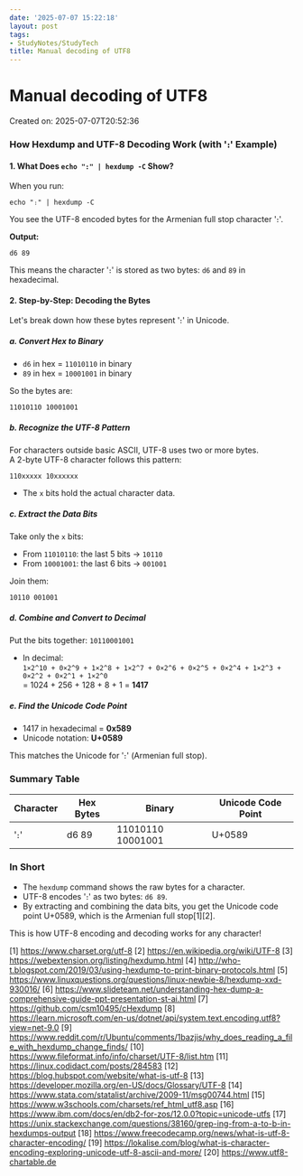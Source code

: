 ```yaml
---
date: '2025-07-07 15:22:18'
layout: post
tags:
- StudyNotes/StudyTech
title: Manual decoding of UTF8
---
```


# Manual decoding of UTF8
Created on: 2025-07-07T20:52:36

### How Hexdump and UTF-8 Decoding Work (with '։' Example)

#### 1. What Does `echo "։" | hexdump -C` Show?

When you run:
```
echo "։" | hexdump -C
```
You see the UTF-8 encoded bytes for the Armenian full stop character '։'.

**Output:**
```
d6 89
```
This means the character '։' is stored as two bytes: `d6` and `89` in hexadecimal.

#### 2. Step-by-Step: Decoding the Bytes

Let's break down how these bytes represent '։' in Unicode.

##### a. Convert Hex to Binary

- `d6` in hex = `11010110` in binary
- `89` in hex = `10001001` in binary

So the bytes are:
```
11010110 10001001
```

##### b. Recognize the UTF-8 Pattern

For characters outside basic ASCII, UTF-8 uses two or more bytes.  
A 2-byte UTF-8 character follows this pattern:
```
110xxxxx 10xxxxxx
```
- The `x` bits hold the actual character data.

##### c. Extract the Data Bits

Take only the `x` bits:
- From `11010110`: the last 5 bits → `10110`
- From `10001001`: the last 6 bits → `001001`

Join them:
```
10110 001001
```

##### d. Combine and Convert to Decimal

Put the bits together: `10110001001`

- In decimal:  
  `1×2^10 + 0×2^9 + 1×2^8 + 1×2^7 + 0×2^6 + 0×2^5 + 0×2^4 + 1×2^3 + 0×2^2 + 0×2^1 + 1×2^0`  
  = 1024 + 256 + 128 + 8 + 1 = **1417**

##### e. Find the Unicode Code Point

- 1417 in hexadecimal = **0x589**
- Unicode notation: **U+0589**

This matches the Unicode for '։' (Armenian full stop).

### Summary Table

| Character | Hex Bytes | Binary | Unicode Code Point |
|-----------|-----------|----------------------|---------------------|
| '։'       | d6 89     | 11010110 10001001    | U+0589              |

### In Short

- The `hexdump` command shows the raw bytes for a character.
- UTF-8 encodes '։' as two bytes: `d6 89`.
- By extracting and combining the data bits, you get the Unicode code point U+0589, which is the Armenian full stop[1][2].

This is how UTF-8 encoding and decoding works for any character!

[1] https://www.charset.org/utf-8
[2] https://en.wikipedia.org/wiki/UTF-8
[3] https://webextension.org/listing/hexdump.html
[4] http://who-t.blogspot.com/2019/03/using-hexdump-to-print-binary-protocols.html
[5] https://www.linuxquestions.org/questions/linux-newbie-8/hexdump-xxd-930016/
[6] https://www.slideteam.net/understanding-hex-dump-a-comprehensive-guide-ppt-presentation-st-ai.html
[7] https://github.com/csm10495/cHexdump
[8] https://learn.microsoft.com/en-us/dotnet/api/system.text.encoding.utf8?view=net-9.0
[9] https://www.reddit.com/r/Ubuntu/comments/1bazjis/why_does_reading_a_file_with_hexdump_change_finds/
[10] https://www.fileformat.info/info/charset/UTF-8/list.htm
[11] https://linux.codidact.com/posts/284583
[12] https://blog.hubspot.com/website/what-is-utf-8
[13] https://developer.mozilla.org/en-US/docs/Glossary/UTF-8
[14] https://www.stata.com/statalist/archive/2009-11/msg00744.html
[15] https://www.w3schools.com/charsets/ref_html_utf8.asp
[16] https://www.ibm.com/docs/en/db2-for-zos/12.0.0?topic=unicode-utfs
[17] https://unix.stackexchange.com/questions/38160/grep-ing-from-a-to-b-in-hexdumps-output
[18] https://www.freecodecamp.org/news/what-is-utf-8-character-encoding/
[19] https://lokalise.com/blog/what-is-character-encoding-exploring-unicode-utf-8-ascii-and-more/
[20] https://www.utf8-chartable.de